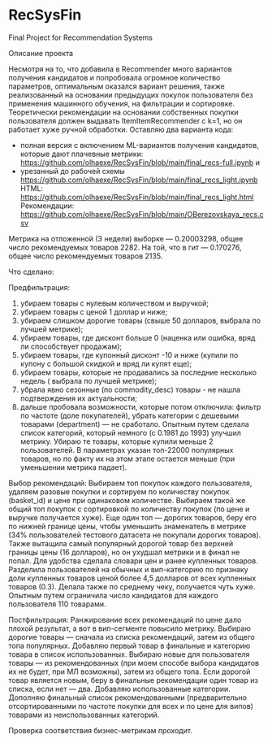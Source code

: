 # RecSysFin
Final Project for Recommendation Systems

Описание проекта

Несмотря на то, что добавила в Recommender много вариантов получения кандидатов и попробовала огромное количество параметров, оптимальным оказался вариант решения, также реализованный на основании предыдущих покупок пользователя без применения машинного обучения, на фильтрации и сортировке. Теоретически рекомендации на основании собственных покупки пользователя должен выдавать ItemItemRecommender с k=1, но он работает хуже ручной обработки. Оставляю два варианта кода: 
- полная версия с включением ML-вариантов получения кандидатов, которые дают плачевные метрики: https://github.com/olhaexe/RecSysFin/blob/main/final_recs-full.ipynb и 
- урезанный до рабочей схемы https://github.com/olhaexe/RecSysFin/blob/main/final_recs_light.ipynb
HTML: https://github.com/olhaexe/RecSysFin/blob/main/final_recs_light.html
Рекомендации: https://github.com/olhaexe/RecSysFin/blob/main/OBerezovskaya_recs.csv

Метрика на отложенной (3 недели) выборке — 0.20003298, общее число рекомендуемых товаров 2282. На той, что в гит — 0.170276,  общее число рекомендуемых товаров 2135.


Что сделано:

Предфильтрация:
1. убираем товары с нулевым количеством и выручкой;
2. убираем товары с ценой 1 доллар и ниже;
3. убираем слишком дорогие товары (свыше 50 долларов, выбрала по лучшей метрике);
4. убираем товары, где дисконт больше 0 (наценка или ошибка, вряд ли способствует продажам); 
5. убираем товары, где купонный дисконт -10 и ниже (купили по купону с большой скидкой и вряд ли купят еще);
6. убираем товары, которые не продавались за последние несколько недель ( выбрала по лучшей метрике);
7. убрала явно сезонные (по commodity_desc) товары - не нашла подтверждения их актуальности;
8. дальше пробовала возможности, которые потом отключила: фильтр по частоте (доле покупателей), убрать категории с дешевыми товарами (department) — не сработало. Опытным путем сделала список категорий, который немного (с 0.1981 до 1993) улучшил метрику. Убираю те товары, которые купили меньше 2 пользователей. В параметрах указан топ-22000 популярных товаров, но по факту их на этом этапе остается меньше (при уменьшении метрика падает).

Выбор рекомендаций:
Выбираем топ покупок каждого пользователя, удаляем разовые покупки и сортируем по количеству покупок (basket_id) и цене при одинаковом количестве.
Выбираем такой же общий топ покупок с сортировкой по количеству покупок (по цене и выручке получается хуже).
Еще один топ — дорогих товаров, беру его по нижней границе цены, чтобы уменьшить знаменатель в метрике (34% пользователей тестового датасета не покупали дорогих товаров). Также вытащила самый популярный дорогой товар без верхней границы цены (16 долларов), но он ухудшал метрики и в финал не попал.
Для удобства сделала словари цен и ранее купленных товаров.
Разделила пользователей на обычных и вип-категорию по признаку доли купленных товаров ценой более 4,5 долларов от всех купленных товаров (0.3). Делала также по среднему чеку, получается чуть хуже.
Опытным путем ограничила число кандидатов для каждого пользователя 110 товарами.

Постфильтрация:
Ранжирование всех рекомендаций по цене дало плохой результат, а вот в вип-сегменте повысило метрику.
Выбираю дорогие товары — сначала из списка рекомендаций, затем из общего топа популярных. Добавляю первый товар в финальные и категорию товара в список использованных.
Выбираю новые для пользователя товары — из рекомендованных (при моем способе выбора кандидатов их не будет, при МЛ возможны), затем из общего топа. Если дорогой товар является новым, беру в финальные рекомендации один товар из списка, если нет — два. Добавляю использованные категории. Дополняю финальный список рекомендованными (предварительно отсортированными по частоте покупки для всех и по цене для випов) товарами из неиспользованных категорий.

Проверка соответствия бизнес-метрикам проходит.
